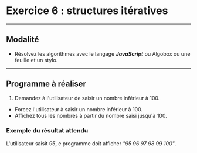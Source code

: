 # Exercice 6 : structures itératives

---

## Modalité

- Résolvez les algorithmes avec le langage ***JavaScript*** ou Algobox ou une feuille et un stylo.

---

## Programme à réaliser

1. Demandez à l'utilisateur de saisir un nombre inférieur à 100.
- Forcez l'utilisateur à saisir un nombre inférieur à 100.
- Affichez tous les nombres à partir du nombre saisi jusqu'à 100.

### Exemple du résultat attendu

L'utilisateur saisit *95*,  e programme doit afficher *"95 96 97 98 99 100"*.